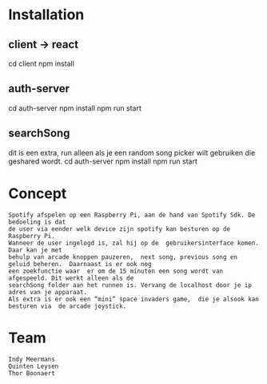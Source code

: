 # Installation 

## client -> react
  cd client
  npm install


## auth-server
  cd auth-server
  npm install
  npm run start

## searchSong
   dit is een extra, run alleen als je een random song picker wilt gebruiken die geshared wordt.
   cd auth-server
   npm install
   npm run start

# Concept

    Spotify afspelen op een Raspberry Pi, aan de hand van Spotify Sdk. De bedoeling is dat 
    de user via eender welk device zijn spotify kan besturen op de Raspberry Pi.
    Wanneer de user ingelogd is, zal hij op de  gebruikersinterface komen. Daar kan je met  
    behulp van arcade knoppen pauzeren,  next song, previous song en geluid beheren.  Daarnaast is er ook nog 
    een zoekfunctie waar  er om de 15 minuten een song wordt van afgespeeld. Dit werkt alleen als de 
    searchSong folder aan het runnen is. Vervang de localhost door je ip adres van je apparaat. 
    Als extra is er ook een “mini” space invaders game,  die je alsook kan besturen via  de arcade joystick. 

# Team
    Indy Meermans 
    Quinten Leysen
    Thor Boonaert
